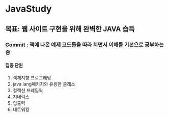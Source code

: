 # JavaStudy

## 목표: 웹 사이트 구현을 위해 완벽한 JAVA 습득

### Commit : 책에 나온 예제 코드들을 따라 치면서 이해를 기본으로 공부하는 중
#### 집중 단원
1. 객체지향 프로그래밍
2. java.lang패키지와 유용한 클래스
3. 컬렉션 프레임웍
4. 지네릭스
5. 입출력
6. 네트워킹

